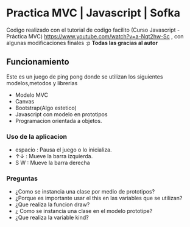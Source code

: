 # Practica MVC | Javascript | Sofka

Codigo realizado con  el tutorial de codigo facilito (Curso Javascript - Práctica MVC) https://www.youtube.com/watch?v=a-Nqt2hw-Sc , con algunas modificaciones finales :p
**Todas las gracias al autor**

## Funcionamiento
Este es un juego de ping pong donde se utilizan los siguientes modelos,metodos y librerias
- Modelo MVC
- Canvas
- Bootstrap(Algo estetico)
- Javascript con modelo en prototipos
- Programacion orientada a objetos.

### Uso de la aplicacion
- espacio  : Pausa el juego o lo inicializa.
- ↑↓ : Mueve la barra izquierda.
- S W : Mueve la barra derecha

### Preguntas
- ¿Como se instancia una clase por medio de prototipos?
- ¿Porque es importante usar el this en las variables que se utilizan?
- ¿Que realiza la funcion draw?
- ¿ Como se instancia una clase en el modelo prototipe?
- ¿Que realiza la variable kind?  
